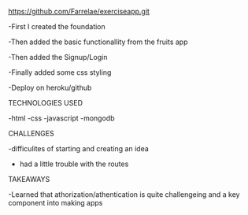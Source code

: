 https://github.com/Farrelae/exerciseapp.git

-First I created the foundation

-Then added the basic functionallity from the fruits app

-Then added the Signup/Login

-Finally added some css styling

-Deploy on heroku/github


TECHNOLOGIES USED

-html
-css
-javascript
-mongodb



CHALLENGES

-difficulites of starting and creating an idea
- had a little trouble with the routes


TAKEAWAYS

-Learned that athorization/athentication is quite challengeing and a key component into making apps
